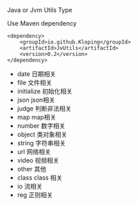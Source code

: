 Java or Jvm Utils Type

Use Maven dependency

    <dependency>
        <groupId>io.github.Kloping</groupId>
        <artifactId>JvUtils</artifactId>
        <version>0.2</version>
    </dependency>

- date 日期相关
- file 文件相关
- initialize 初始化相关
- json json相关
- judge 判断非法相关
- map map相关
- number 数字相关
- object 类对象相关
- string 字符串相关
- url 网络相关
- video 视频相关
- other 其他
- class class 相关
- io 流相关
- reg 正则相关
